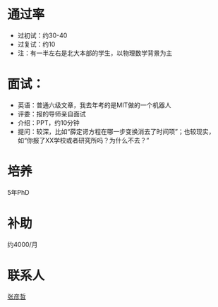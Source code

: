 # 通过率
* 过初试：约30-40
* 过复试：约10
* 注：有一半左右是北大本部的学生，以物理数学背景为主

# 面试：
* 英语：普通六级文章，我去年考的是MIT做的一个机器人
* 评委：报的导师亲自面试
* 介绍：PPT，约10分钟
* 提问：较深，比如“薛定谔方程在哪一步变换消去了时间项”；也较现实，如“你报了XX学校或者研究所吗？为什么不去？”

# 培养
5年PhD

# 补助
约4000/月

# 联系人
[张彦哲](https://www.linkedin.com/in/sean-peldom-zhang-803108200/)

